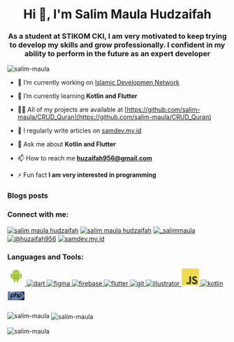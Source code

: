 <h1 align="center">Hi 👋, I'm Salim Maula Hudzaifah</h1>
<h3 align="center">As a student at STIKOM CKI, I am very motivated to keep trying to develop my skills and grow professionally. I confident in my ability to perform in the future as an expert developer</h3>

<p align="left"> <img src="https://komarev.com/ghpvc/?username=salim-maula&label=Profile%20views&color=0e75b6&style=flat" alt="salim-maula" /> </p>

- 🔭 I’m currently working on [Islamic Developmen Network](https://idn.sch.id/)

- 🌱 I’m currently learning **Kotlin and Flutter**

- 👨‍💻 All of my projects are available at [https://github.com/salim-maula/CRUD_Quran](https://github.com/salim-maula/CRUD_Quran)

- 📝 I regularly write articles on [samdev.my.id](samdev.my.id)

- 💬 Ask me about **Kotlin and Flutter**

- 📫 How to reach me **huzaifah956@gmail.com**

- ⚡ Fun fact **I am very interested in programming**

### Blogs posts
<!-- BLOG-POST-LIST:START -->
<!-- BLOG-POST-LIST:END -->

<h3 align="left">Connect with me:</h3>
<p align="left">
<a href="https://linkedin.com/in/salim maula hudzaifah" target="blank"><img align="center" src="https://raw.githubusercontent.com/rahuldkjain/github-profile-readme-generator/master/src/images/icons/Social/linked-in-alt.svg" alt="salim maula hudzaifah" height="30" width="40" /></a>
<a href="https://fb.com/salim maula hudzaifah" target="blank"><img align="center" src="https://raw.githubusercontent.com/rahuldkjain/github-profile-readme-generator/master/src/images/icons/Social/facebook.svg" alt="salim maula hudzaifah" height="30" width="40" /></a>
<a href="https://instagram.com/_salimmaula" target="blank"><img align="center" src="https://raw.githubusercontent.com/rahuldkjain/github-profile-readme-generator/master/src/images/icons/Social/instagram.svg" alt="_salimmaula" height="30" width="40" /></a>
<a href="https://medium.com/@huzaifah956" target="blank"><img align="center" src="https://raw.githubusercontent.com/rahuldkjain/github-profile-readme-generator/master/src/images/icons/Social/medium.svg" alt="@huzaifah956" height="30" width="40" /></a>
<a href="/samdev.my.id" target="blank"><img align="center" src="https://raw.githubusercontent.com/rahuldkjain/github-profile-readme-generator/master/src/images/icons/Social/rss.svg" alt="samdev.my.id" height="30" width="40" /></a>
</p>

<h3 align="left">Languages and Tools:</h3>
<p align="left"> <a href="https://developer.android.com" target="_blank"> <img src="https://raw.githubusercontent.com/devicons/devicon/master/icons/android/android-original-wordmark.svg" alt="android" width="40" height="40"/> </a> <a href="https://dart.dev" target="_blank"> <img src="https://www.vectorlogo.zone/logos/dartlang/dartlang-icon.svg" alt="dart" width="40" height="40"/> </a> <a href="https://www.figma.com/" target="_blank"> <img src="https://www.vectorlogo.zone/logos/figma/figma-icon.svg" alt="figma" width="40" height="40"/> </a> <a href="https://firebase.google.com/" target="_blank"> <img src="https://www.vectorlogo.zone/logos/firebase/firebase-icon.svg" alt="firebase" width="40" height="40"/> </a> <a href="https://flutter.dev" target="_blank"> <img src="https://www.vectorlogo.zone/logos/flutterio/flutterio-icon.svg" alt="flutter" width="40" height="40"/> </a> <a href="https://git-scm.com/" target="_blank"> <img src="https://www.vectorlogo.zone/logos/git-scm/git-scm-icon.svg" alt="git" width="40" height="40"/> </a> <a href="https://www.adobe.com/in/products/illustrator.html" target="_blank"> <img src="https://www.vectorlogo.zone/logos/adobe_illustrator/adobe_illustrator-icon.svg" alt="illustrator" width="40" height="40"/> </a> <a href="https://developer.mozilla.org/en-US/docs/Web/JavaScript" target="_blank"> <img src="https://raw.githubusercontent.com/devicons/devicon/master/icons/javascript/javascript-original.svg" alt="javascript" width="40" height="40"/> </a> <a href="https://kotlinlang.org" target="_blank"> <img src="https://www.vectorlogo.zone/logos/kotlinlang/kotlinlang-icon.svg" alt="kotlin" width="40" height="40"/> </a> <a href="https://www.php.net" target="_blank"> <img src="https://raw.githubusercontent.com/devicons/devicon/master/icons/php/php-original.svg" alt="php" width="40" height="40"/> </a> </p>

<p><img align="left" src="https://github-readme-stats.vercel.app/api/top-langs?username=salim-maula&show_icons=true&locale=en&layout=compact" alt="salim-maula" /></p>

<p>&nbsp;<img align="center" src="https://github-readme-stats.vercel.app/api?username=salim-maula&show_icons=true&locale=en" alt="salim-maula" /></p>

<p><img align="center" src="https://github-readme-streak-stats.herokuapp.com/?user=salim-maula&" alt="salim-maula" /></p>

